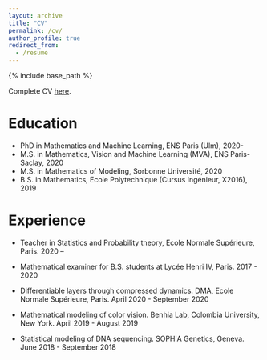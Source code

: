 ```yaml
---
layout: archive
title: "CV"
permalink: /cv/
author_profile: true
redirect_from:
  - /resume
---
```


{% include base_path %}

Complete CV [here](https://michaelsdr.github.io/documents/CV.pdf).

Education
======
* PhD in Mathematics and Machine Learning, ENS Paris (Ulm), 2020-
* M.S. in Mathematics, Vision and Machine Learning (MVA), ENS Paris-Saclay, 2020
* M.S. in Mathematics of Modeling, Sorbonne Université, 2020
* B.S. in Mathematics, Ecole Polytechnique (Cursus Ingénieur, X2016), 2019


Experience
======
* Teacher in Statistics and Probability theory, Ecole Normale Supérieure, Paris.  2020 –

* Mathematical examiner for B.S. students at Lycée Henri IV, Paris.  2017 - 2020

* Differentiable layers through compressed dynamics. DMA, Ecole Normale Supérieure, Paris. April 2020 - September 2020

* Mathematical modeling of color vision. Benhia Lab, Colombia University, New York. April 2019 - August 2019

* Statistical modeling of DNA sequencing. SOPHiA Genetics, Geneva. June 2018 - September 2018
